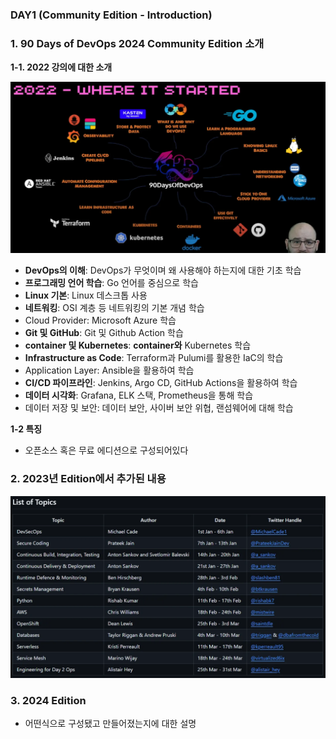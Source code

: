 ### DAY1 (Community Edition - Introduction)

### 1. 90 Days of DevOps 2024 Community Edition 소개

**1-1. 2022 강의에 대한 소개**

![img.png](../../image/devOps/2022OverView.png)

- **DevOps의 이해**: DevOps가 무엇이며 왜 사용해야 하는지에 대한 기초 학습
- **프로그래밍 언어 학습**: Go 언어를 중심으로 학습
- **Linux 기본**: Linux 데스크톱 사용
- **네트워킹**: OSI 계층 등 네트워킹의 기본 개념  학습
- Cloud Provider: Microsoft Azure  학습
- **Git 및 GitHub**: Git 및 Github Action 학습
- **container 및 Kubernetes**: **container와** Kubernetes 학습
- **Infrastructure as Code**: Terraform과 Pulumi를 활용한 IaC의 학습
- Application Layer: Ansible을 활용하여 학습
- **CI/CD 파이프라인**: Jenkins, Argo CD, GitHub Actions을 활용하여 학습
- **데이터 시각화**: Grafana, ELK 스택, Prometheus을 통해 학습
- 데이터 저장 및 보안: 데이터 보안, 사이버 보안 위협, 랜섬웨어에 대해 학습

**1-2 특징**

- 오픈소스 혹은 무료 에디션으로 구성되어있다

### 2. 2023년 Edition에서 추가된 내용

![img.png](../../image/devOps/2023OverView.png)

### 3. 2024 Edition

- 어떤식으로 구성됐고 만들어졌는지에 대한 설명